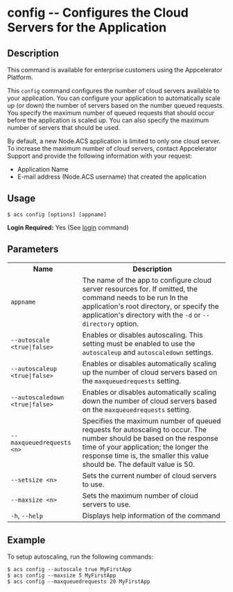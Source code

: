 # config -- Configures the Cloud Servers for the Application</h2>

## Description

<p class="note">This command is  available for enterprise customers using the Appcelerator Platform.</p>

This `config` command configures the number of cloud servers available to your application. 
You can configure your application to automatically scale up (or down) the number of servers based on the number queued requests. 
You specify the maximum number of queued requests that should occur before the application is scaled up. 
You can also specify the maximum number of servers that should be used.
 
By default, a new Node.ACS application is limited to only one cloud server. To increase the maximum
number of cloud servers, contact Appcelerator Support and provide the following information with
your request:

  * Application Name
  * E-mail address (Node.ACS username) that created the application

## Usage

`$ acs config [options] [appname]`

**Login Required:** Yes (See [login](#!/guide/node_cli_login) command)

## Parameters

<table class="doc_content_table">
    <tbody>
    <tr>
        <th>Name</th>
        <th>Description</th>
    </tr>
    <tr>
        <td><code>appname</code></td>
        <td>
            The name of the app to configure cloud server resources for. If omitted, the command needs to be run
            In the application's root directory, or specify the application's directory with the <code>-d</code> or <code>--directory</code> option.
        </td>
    </tr>
    <tr>
        <td nowrap><code>--autoscale &lt;true|false&gt;</code></td>
        <td>Enables or disables autoscaling.  This setting must be enabled to use the <code>autoscaleup</code> and <code>autoscaledown</code> settings.</td>
    </tr>
    <tr>
        <td nowrap><code>--autoscaleup &lt;true|false&gt;</code></td>
        <td>Enables or disables automatically scaling up the number of cloud servers based on the <code>maxqueuedrequests</code> setting.</td>
    </tr>
    <tr>
        <td nowrap><code>--autoscaledown &lt;true|false&gt;</code></td>
        <td>Enables or disables automatically scaling down the number of cloud servers based on the <code>maxqueuedrequests</code>  setting.</td>
    </tr>
    <tr>
        <td nowrap><code>--maxqueuedrequests &lt;n&gt;</code></td>
        <td>Specifies the maximum number of queued requests for autoscaling to occur. The number should be based on the response time of your application; the longer the response time is, the smaller this value should be. The default value is 50.</td>
    </tr>
    <tr>
        <td nowrap><code>--setsize &lt;n&gt;</code></td>
        <td>Sets the current number of cloud servers to use.</td>
    </tr>    
    <tr>
        <td nowrap><code>--maxsize &lt;n&gt;</code></td>
        <td>Sets the maximum number of cloud servers to use.</td>
    </tr>        
    <tr>
        <td><code>-h</code>, <code>--help</code></td>
        <td>Displays help information of the command</td>
    </tr>
    </tbody>
</table>

## Example

To setup autoscaling, run the following commands:

    $ acs config --autoscale true MyFirstApp
    $ acs config --maxsize 5 MyFirstApp
    $ acs config --maxqueuedrequests 20 MyFirstApp

